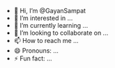 - 👋 Hi, I’m @GayanSampat
- 👀 I’m interested in ...
- 🌱 I’m currently learning ...
- 💞️ I’m looking to collaborate on ...
- 📫 How to reach me ...
- 😄 Pronouns: ...
- ⚡ Fun fact: ...

<!---
GayanSampat/GayanSampat is a ✨ special ✨ repository because its `README.md` (this file) appears on your GitHub profile.
You can click the Preview link to take a look at your changes.
--->
